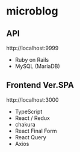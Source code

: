 # microblog

## API

http://localhost:9999

- Ruby on Rails
- MySQL (MariaDB)

## Frontend Ver.SPA

http://localhost:3000

- TypeScript
- React / Redux
- chakura
- React Final Form
- React Query
- Axios